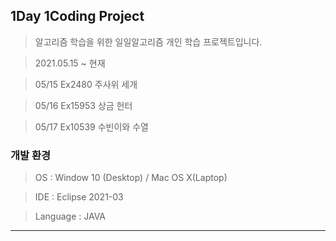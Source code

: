 ## 1Day 1Coding Project



> 알고리즘 학습을 위한 일일알고리즘 개인 학습 프로젝트입니다.

> 2021.05.15 ~ 현재

> 05/15 Ex2480  주사위 세개

> 05/16 Ex15953 상금 헌터

> 05/17 Ex10539 수빈이와 수열 



### 개발 환경

> OS : Window 10 (Desktop) / Mac OS X(Laptop)

> IDE : Eclipse 2021-03

> Language : JAVA

---
